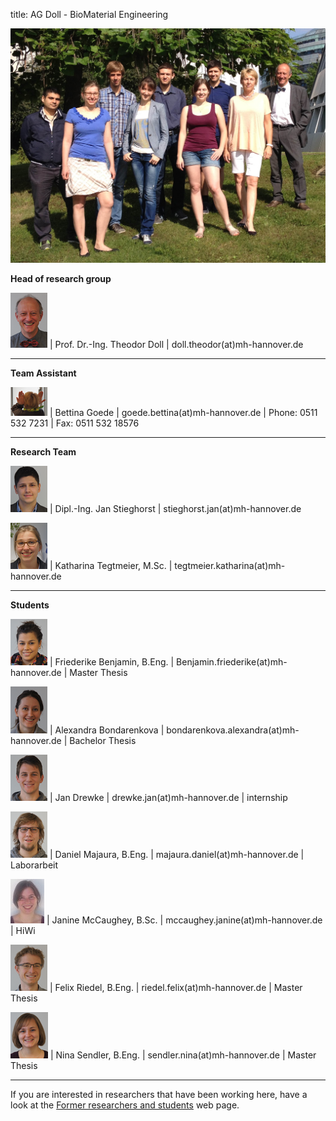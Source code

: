 title: AG Doll - BioMaterial Engineering

![Gruppenbild AG Doll](Gruppenbild.JPG)

**Head of research group**   														
							
![Image Theo Doll](Theo.png) |  Prof. Dr.-Ing. Theodor Doll |  doll.theodor(at)mh-hannover.de	
														
----------------------------------------------------------------------------------------
**Team Assistant**															
			
![Image Bettina Goede](Bettina.png) | Bettina Goede					|		goede.bettina(at)mh-hannover.de	|	Phone: 0511 532 7231	|	Fax: 0511 532 18576 

---------------------------
**Research Team**

![Image Jan Stieghorst ](Jan.png) | Dipl.-Ing. Jan Stieghorst					|		stieghorst.jan(at)mh-hannover.de

![Image Katharina Tegtmeier](Katharina.png) | Katharina Tegtmeier, M.Sc.			|		tegtmeier.katharina(at)mh-hannover.de

-----------------------------
**Students**

![Image Friederike Benjamin](Friederike.png) | Friederike Benjamin, B.Eng.				|		Benjamin.friederike(at)mh-hannover.de	| Master Thesis

![Image Alexandra Bondarenkova](alexandra.png) |	Alexandra Bondarenkova	|	bondarenkova.alexandra(at)mh-hannover.de	|	Bachelor Thesis

![Image Jan Drewke](JanD.png) | Jan Drewke	|	drewke.jan(at)mh-hannover.de	|	internship

![Image Daniel Majaura](Daniel.png) | Daniel Majaura, B.Eng.	|	majaura.daniel(at)mh-hannover.de	|	Laborarbeit

![Image Janine McCaughey](Janine.jpg) | Janine McCaughey, B.Sc.				|		mccaughey.janine(at)mh-hannover.de	|	HiWi

![Image Felix Riedel](FelixR.png) | Felix Riedel, B.Eng.	|	riedel.felix(at)mh-hannover.de	|	Master Thesis

![Image Nina Sendler](Nina.png) | Nina Sendler, B.Eng.	|	sendler.nina(at)mh-hannover.de	|	Master Thesis

-----------------------------
If you are interested in researchers that have been working here, have a look at the [Former researchers and students](/doll/Former) web page. 


